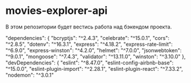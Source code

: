 # movies-explorer-api

В этом репозитории будет вестись работа над бэкендом проекта.

  "dependencies": {
    "bcryptjs": "^2.4.3",
    "celebrate": "^15.0.1",
    "cors": "^2.8.5",
    "dotenv": "^16.3.1",
    "express": "^4.18.2",
    "express-rate-limit": "^6.9.0",
    "express-winston": "^4.2.0",
    "helmet": "^7.0.0",
    "jsonwebtoken": "^9.0.1",
    "mongoose": "^7.4.3",
    "validator": "^13.11.0",
    "winston": "^3.10.0"
  },
  "devDependencies": {
    "eslint": "^8.47.0",
    "eslint-config-airbnb-base": "^15.0.0",
    "eslint-plugin-import": "^2.28.1",
    "eslint-plugin-react": "^7.33.2",
    "nodemon": "^3.0.1"
